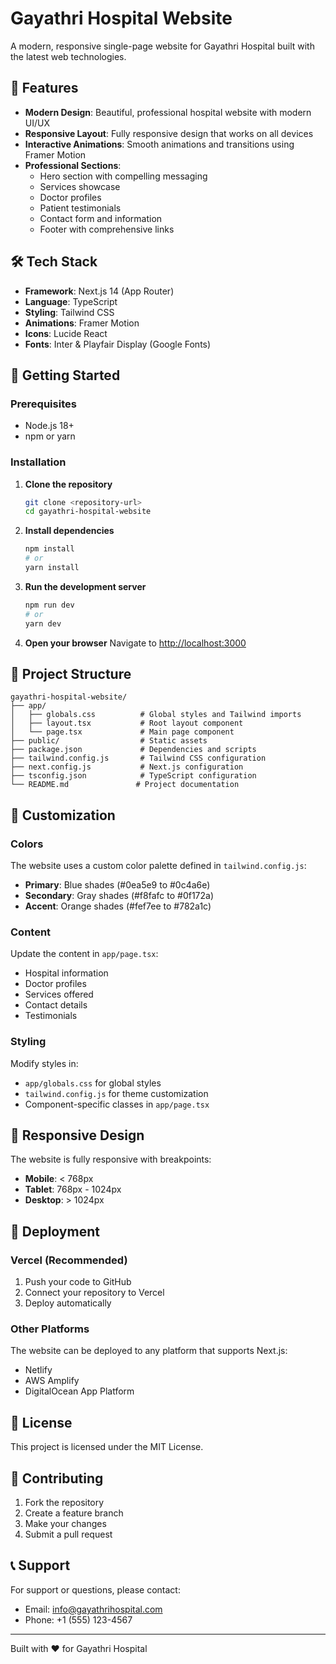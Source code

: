 # Gayathri Hospital Website

A modern, responsive single-page website for Gayathri Hospital built with the latest web technologies.

## 🏥 Features

- **Modern Design**: Beautiful, professional hospital website with modern UI/UX
- **Responsive Layout**: Fully responsive design that works on all devices
- **Interactive Animations**: Smooth animations and transitions using Framer Motion
- **Professional Sections**: 
  - Hero section with compelling messaging
  - Services showcase
  - Doctor profiles
  - Patient testimonials
  - Contact form and information
  - Footer with comprehensive links

## 🛠️ Tech Stack

- **Framework**: Next.js 14 (App Router)
- **Language**: TypeScript
- **Styling**: Tailwind CSS
- **Animations**: Framer Motion
- **Icons**: Lucide React
- **Fonts**: Inter & Playfair Display (Google Fonts)

## 🚀 Getting Started

### Prerequisites

- Node.js 18+ 
- npm or yarn

### Installation

1. **Clone the repository**
   ```bash
   git clone <repository-url>
   cd gayathri-hospital-website
   ```

2. **Install dependencies**
   ```bash
   npm install
   # or
   yarn install
   ```

3. **Run the development server**
   ```bash
   npm run dev
   # or
   yarn dev
   ```

4. **Open your browser**
   Navigate to [http://localhost:3000](http://localhost:3000)

## 📁 Project Structure

```
gayathri-hospital-website/
├── app/
│   ├── globals.css          # Global styles and Tailwind imports
│   ├── layout.tsx           # Root layout component
│   └── page.tsx             # Main page component
├── public/                  # Static assets
├── package.json             # Dependencies and scripts
├── tailwind.config.js       # Tailwind CSS configuration
├── next.config.js           # Next.js configuration
├── tsconfig.json            # TypeScript configuration
└── README.md               # Project documentation
```

## 🎨 Customization

### Colors
The website uses a custom color palette defined in `tailwind.config.js`:
- **Primary**: Blue shades (#0ea5e9 to #0c4a6e)
- **Secondary**: Gray shades (#f8fafc to #0f172a)
- **Accent**: Orange shades (#fef7ee to #782a1c)

### Content
Update the content in `app/page.tsx`:
- Hospital information
- Doctor profiles
- Services offered
- Contact details
- Testimonials

### Styling
Modify styles in:
- `app/globals.css` for global styles
- `tailwind.config.js` for theme customization
- Component-specific classes in `app/page.tsx`

## 📱 Responsive Design

The website is fully responsive with breakpoints:
- **Mobile**: < 768px
- **Tablet**: 768px - 1024px
- **Desktop**: > 1024px

## 🚀 Deployment

### Vercel (Recommended)
1. Push your code to GitHub
2. Connect your repository to Vercel
3. Deploy automatically

### Other Platforms
The website can be deployed to any platform that supports Next.js:
- Netlify
- AWS Amplify
- DigitalOcean App Platform

## 📄 License

This project is licensed under the MIT License.

## 🤝 Contributing

1. Fork the repository
2. Create a feature branch
3. Make your changes
4. Submit a pull request

## 📞 Support

For support or questions, please contact:
- Email: info@gayathrihospital.com
- Phone: +1 (555) 123-4567

---

Built with ❤️ for Gayathri Hospital 